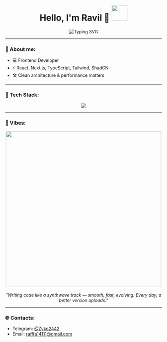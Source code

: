 <h1 align="center">
  Hello, I'm Ravil 👾
  <img src="https://i.pinimg.com/originals/f5/f2/74/f5f27448c036af645c27467c789ad759.gif" width="50px">
</h1>

<p align="center">
  <img src="https://readme-typing-svg.herokuapp.com?font=Fira+Code&size=24&pause=1000&color=00F7FF&center=true&vCenter=true&width=500&lines=Frontend+Engineer;React+%7C+Next.js+%7C+TypeScript;Clean+Code+%7C+High+Performance+%7C+Cyberpunk+Style" alt="Typing SVG" />
</p>

---

### 🧬 About me:

- 💻 Frontend Developer  
- ⚡ React, Next.js, TypeScript, Tailwind, ShadCN  
- 🛠 Clean architecture & performance matters  

---

### 🧰 Tech Stack:

<p align="center">
  <img src="https://skillicons.dev/icons?i=html,css,js,ts,react,nextjs,tailwind,git,linux" /><br>
</p>

---

### 🌌 Vibes:

<p align="center">
  <img src="https://media4.giphy.com/media/v1.Y2lkPTc5MGI3NjExNjh0amtvY2w5cnplM3hicWR4dHIxbmw3MHkxcnQyYjJuamxmMmFhMCZlcD12MV9pbnRlcm5hbF9naWZfYnlfaWQmY3Q9Zw/1fnu914Z79qQpVi2xZ/giphy.gif" width="500px" /><br><br>
  <em>"Writing code like a synthwave track — smooth, fast, evolving. Every day, a better version uploads."</em>
</p>

---

### 🌐 Contacts:

- Telegram: [@Zyko2442](https://t.me/yoo003)  
- Email: rafffa14111@gmail.com

